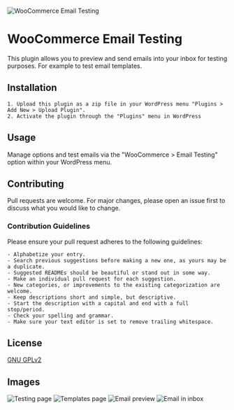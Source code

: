 ![WooCommerce Email Testing](https://s3.amazonaws.com/images.themes.email/wc-email-testing/banner-1544x500.png)

# WooCommerce Email Testing
This plugin allows you to preview and send emails into your inbox for testing purposes. For example to test email templates.

## Installation

    1. Upload this plugin as a zip file in your WordPress menu "Plugins > Add New > Upload Plugin".
    2. Activate the plugin through the "Plugins" menu in WordPress

## Usage
Manage options and test emails via the "WooCommerce > Email Testing" option within your WordPress menu.

## Contributing
Pull requests are welcome. For major changes, please open an issue first to discuss what you would like to change.

### Contribution Guidelines
Please ensure your pull request adheres to the following guidelines:

    - Alphabetize your entry.
    - Search previous suggestions before making a new one, as yours may be a duplicate.
    - Suggested READMEs should be beautiful or stand out in some way.
    - Make an individual pull request for each suggestion.
    - New categories, or improvements to the existing categorization are welcome.
    - Keep descriptions short and simple, but descriptive.
    - Start the description with a capital and end with a full stop/period.
    - Check your spelling and grammar.
    - Make sure your text editor is set to remove trailing whitespace.

## License
[GNU GPLv2](https://choosealicense.com/licenses/gpl-2.0/)

## Images
![Testing page](https://s3.amazonaws.com/images.themes.email/wc-email-testing/screenshot-1.png)
![Templates page](https://s3.amazonaws.com/images.themes.email/wc-email-testing/screenshot-2.png)
![Email preview](https://s3.amazonaws.com/images.themes.email/wc-email-testing/screenshot-3.png)
![Email in inbox](https://s3.amazonaws.com/images.themes.email/wc-email-testing/screenshot-4.png)